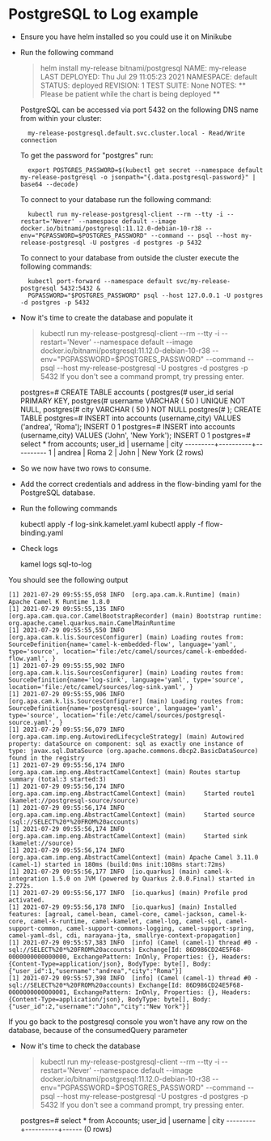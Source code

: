 # PostgreSQL to Log example

- Ensure you have helm installed so you could use it on Minikube

- Run the following command

    > helm install my-release bitnami/postgresql
    NAME: my-release
    LAST DEPLOYED: Thu Jul 29 11:05:23 2021
    NAMESPACE: default
    STATUS: deployed
    REVISION: 1
    TEST SUITE: None
    NOTES:
    ** Please be patient while the chart is being deployed **
    
    PostgreSQL can be accessed via port 5432 on the following DNS name from within your cluster:
    
        my-release-postgresql.default.svc.cluster.local - Read/Write connection
    
    To get the password for "postgres" run:
    
        export POSTGRES_PASSWORD=$(kubectl get secret --namespace default my-release-postgresql -o jsonpath="{.data.postgresql-password}" | base64 --decode)
    
    To connect to your database run the following command:
    
        kubectl run my-release-postgresql-client --rm --tty -i --restart='Never' --namespace default --image docker.io/bitnami/postgresql:11.12.0-debian-10-r38 --env="PGPASSWORD=$POSTGRES_PASSWORD" --command -- psql --host my-release-postgresql -U postgres -d postgres -p 5432
    
    
    
    To connect to your database from outside the cluster execute the following commands:
    
        kubectl port-forward --namespace default svc/my-release-postgresql 5432:5432 &
        PGPASSWORD="$POSTGRES_PASSWORD" psql --host 127.0.0.1 -U postgres -d postgres -p 5432

- Now it's time to create the database and populate it

    > kubectl run my-release-postgresql-client --rm --tty -i --restart='Never' --namespace default --image docker.io/bitnami/postgresql:11.12.0-debian-10-r38 --env="PGPASSWORD=$POSTGRES_PASSWORD" --command -- psql --host my-release-postgresql -U postgres -d postgres -p 5432
    If you don't see a command prompt, try pressing enter.
    
    postgres=# CREATE TABLE accounts (
    postgres(# user_id serial PRIMARY KEY,
    postgres(# username VARCHAR ( 50 ) UNIQUE NOT NULL,
    postgres(# city VARCHAR ( 50 ) NOT NULL
    postgres(# );
    CREATE TABLE
    postgres=# INSERT into accounts (username,city) VALUES ('andrea', 'Roma');
    INSERT 0 1
    postgres=# INSERT into accounts (username,city) VALUES ('John', 'New York');
    INSERT 0 1
    postgres=# select * from accounts;
     user_id | username |   city
    ---------+----------+----------
           1 | andrea   | Roma
           2 | John     | New York
    (2 rows)

- So we now have two rows to consume.

- Add the correct credentials and address in the flow-binding yaml for the PostgreSQL database.

- Run the following commands

    kubectl apply -f log-sink.kamelet.yaml
    kubectl apply -f flow-binding.yaml

- Check logs

    kamel logs sql-to-log

You should see the following output

    [1] 2021-07-29 09:55:55,058 INFO  [org.apa.cam.k.Runtime] (main) Apache Camel K Runtime 1.8.0
    [1] 2021-07-29 09:55:55,135 INFO  [org.apa.cam.qua.cor.CamelBootstrapRecorder] (main) Bootstrap runtime: org.apache.camel.quarkus.main.CamelMainRuntime
    [1] 2021-07-29 09:55:55,550 INFO  [org.apa.cam.k.lis.SourcesConfigurer] (main) Loading routes from: SourceDefinition{name='camel-k-embedded-flow', language='yaml', type='source', location='file:/etc/camel/sources/camel-k-embedded-flow.yaml', }
    [1] 2021-07-29 09:55:55,902 INFO  [org.apa.cam.k.lis.SourcesConfigurer] (main) Loading routes from: SourceDefinition{name='log-sink', language='yaml', type='source', location='file:/etc/camel/sources/log-sink.yaml', }
    [1] 2021-07-29 09:55:55,906 INFO  [org.apa.cam.k.lis.SourcesConfigurer] (main) Loading routes from: SourceDefinition{name='postgresql-source', language='yaml', type='source', location='file:/etc/camel/sources/postgresql-source.yaml', }
    [1] 2021-07-29 09:55:56,079 INFO  [org.apa.cam.imp.eng.AutowiredLifecycleStrategy] (main) Autowired property: dataSource on component: sql as exactly one instance of type: javax.sql.DataSource (org.apache.commons.dbcp2.BasicDataSource) found in the registry
    [1] 2021-07-29 09:55:56,174 INFO  [org.apa.cam.imp.eng.AbstractCamelContext] (main) Routes startup summary (total:3 started:3)
    [1] 2021-07-29 09:55:56,174 INFO  [org.apa.cam.imp.eng.AbstractCamelContext] (main)     Started route1 (kamelet://postgresql-source/source)
    [1] 2021-07-29 09:55:56,174 INFO  [org.apa.cam.imp.eng.AbstractCamelContext] (main)     Started source (sql://SELECT%20*%20FROM%20accounts)
    [1] 2021-07-29 09:55:56,174 INFO  [org.apa.cam.imp.eng.AbstractCamelContext] (main)     Started sink (kamelet://source)
    [1] 2021-07-29 09:55:56,174 INFO  [org.apa.cam.imp.eng.AbstractCamelContext] (main) Apache Camel 3.11.0 (camel-1) started in 180ms (build:0ms init:108ms start:72ms)
    [1] 2021-07-29 09:55:56,177 INFO  [io.quarkus] (main) camel-k-integration 1.5.0 on JVM (powered by Quarkus 2.0.0.Final) started in 2.272s. 
    [1] 2021-07-29 09:55:56,177 INFO  [io.quarkus] (main) Profile prod activated. 
    [1] 2021-07-29 09:55:56,178 INFO  [io.quarkus] (main) Installed features: [agroal, camel-bean, camel-core, camel-jackson, camel-k-core, camel-k-runtime, camel-kamelet, camel-log, camel-sql, camel-support-common, camel-support-commons-logging, camel-support-spring, camel-yaml-dsl, cdi, narayana-jta, smallrye-context-propagation]
    [1] 2021-07-29 09:55:57,383 INFO  [info] (Camel (camel-1) thread #0 - sql://SELECT%20*%20FROM%20accounts) Exchange[Id: 86D986CD24E5F68-0000000000000000, ExchangePattern: InOnly, Properties: {}, Headers: {Content-Type=application/json}, BodyType: byte[], Body: {"user_id":1,"username":"andrea","city":"Roma"}]
    [1] 2021-07-29 09:55:57,398 INFO  [info] (Camel (camel-1) thread #0 - sql://SELECT%20*%20FROM%20accounts) Exchange[Id: 86D986CD24E5F68-0000000000000001, ExchangePattern: InOnly, Properties: {}, Headers: {Content-Type=application/json}, BodyType: byte[], Body: {"user_id":2,"username":"John","city":"New York"}]

If you go back to the postgresql console you won't have any row on the database, because of the consumedQuery parameter

- Now it's time to check the database

    > kubectl run my-release-postgresql-client --rm --tty -i --restart='Never' --namespace default --image docker.io/bitnami/postgresql:11.12.0-debian-10-r38 --env="PGPASSWORD=$POSTGRES_PASSWORD" --command -- psql --host my-release-postgresql -U postgres -d postgres -p 5432
    If you don't see a command prompt, try pressing enter.
    
    postgres=# select * from Accounts;
     user_id | username | city 
    ---------+----------+------
    (0 rows)

